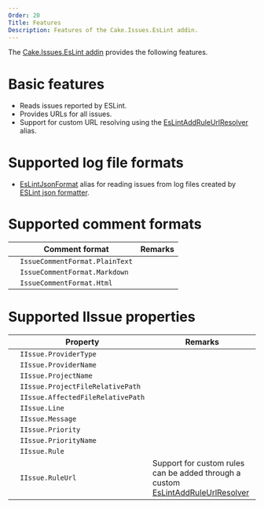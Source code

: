 ```yaml
---
Order: 20
Title: Features
Description: Features of the Cake.Issues.EsLint addin.
---
```

The [Cake.Issues.EsLint addin] provides the following features.

# Basic features

* Reads issues reported by ESLint.
* Provides URLs for all issues.
* Support for custom URL resolving using the [EsLintAddRuleUrlResolver] alias.

# Supported log file formats

* [EsLintJsonFormat] alias for reading issues from log files created by [ESLint json formatter].

# Supported comment formats

|                                                                    | Comment format                 | Remarks                        |
|--------------------------------------------------------------------|--------------------------------|--------------------------------|
| <span class="glyphicon glyphicon-ok" style="color:green"></span>   | `IssueCommentFormat.PlainText` |                                |
| <span class="glyphicon glyphicon-remove" style="color:red"></span> | `IssueCommentFormat.Markdown`  |                                |
| <span class="glyphicon glyphicon-remove" style="color:red"></span> | `IssueCommentFormat.Html`      |                                |

# Supported IIssue properties

|                                                                    | Property                          | Remarks                        |
|--------------------------------------------------------------------|-----------------------------------|--------------------------------|
| <span class="glyphicon glyphicon-ok" style="color:green"></span>   | `IIssue.ProviderType`             |                                |
| <span class="glyphicon glyphicon-ok" style="color:green"></span>   | `IIssue.ProviderName`             |                                |
| <span class="glyphicon glyphicon-remove" style="color:red"></span> | `IIssue.ProjectName`              |                                |
| <span class="glyphicon glyphicon-remove" style="color:red"></span> | `IIssue.ProjectFileRelativePath`  |                                |
| <span class="glyphicon glyphicon-ok" style="color:green"></span>   | `IIssue.AffectedFileRelativePath` |                                |
| <span class="glyphicon glyphicon-ok" style="color:green"></span>   | `IIssue.Line`                     |                                |
| <span class="glyphicon glyphicon-ok" style="color:green"></span>   | `IIssue.Message`                  |                                |
| <span class="glyphicon glyphicon-ok" style="color:green"></span>   | `IIssue.Priority`                 |                                |
| <span class="glyphicon glyphicon-ok" style="color:green"></span>   | `IIssue.PriorityName`             |                                |
| <span class="glyphicon glyphicon-ok" style="color:green"></span>   | `IIssue.Rule`                     |                                |
| <span class="glyphicon glyphicon-ok" style="color:green"></span>   | `IIssue.RuleUrl`                  | Support for custom rules can be added through a custom [EsLintAddRuleUrlResolver] |

[Cake.Issues.EsLint addin]: https://www.nuget.org/packages/Cake.Issues.EsLint
[ESLint json formatter]: http://eslint.org/docs/user-guide/formatters/#json
[EsLintAddRuleUrlResolver]: ../../../api/Cake.Issues.EsLint/EsLintIssuesAliases/D64301E6
[EsLintJsonFormat]: ../../../api/Cake.Issues.EsLint/EsLintIssuesAliases/230C6E27